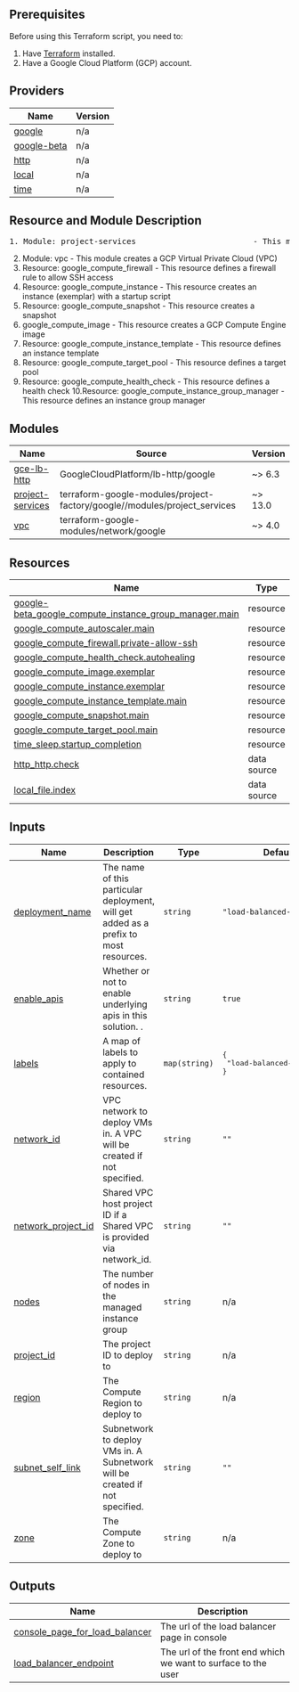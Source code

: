 <!-- BEGIN_TF_DOCS -->
## Prerequisites

Before using this Terraform script, you need to:

1. Have [Terraform](https://www.terraform.io/downloads.html) installed.
2. Have a Google Cloud Platform (GCP) account.

## Providers

| Name | Version |
|------|---------|
| <a name="provider_google"></a> [google](#provider\_google) | n/a |
| <a name="provider_google-beta"></a> [google-beta](#provider\_google-beta) | n/a |
| <a name="provider_http"></a> [http](#provider\_http) | n/a |
| <a name="provider_local"></a> [local](#provider\_local) | n/a |
| <a name="provider_time"></a> [time](#provider\_time) | n/a |

## Resource and Module Description
<pre>1. Module: project-services                         - This module enables Google Cloud services in your project</pre>
2. Module: vpc                                      - This module creates a GCP Virtual Private Cloud (VPC)
3. Resource: google_compute_firewall                - This resource defines a firewall rule to allow SSH access
4. Resource: google_compute_instance                - This resource creates an instance (exemplar) with a startup script
5. Resource: google_compute_snapshot                - This resource creates a snapshot
6. google_compute_image                             - This resource creates a GCP Compute Engine image
7. Resource: google_compute_instance_template       - This resource defines an instance template
8. Resource: google_compute_target_pool             - This resource defines a target pool
9. Resource: google_compute_health_check            - This resource defines a health check
10.Resource: google_compute_instance_group_manager  - This resource defines an instance group manager

## Modules

| Name | Source | Version |
|------|--------|---------|
| <a name="module_gce-lb-http"></a> [gce-lb-http](#module\_gce-lb-http) | GoogleCloudPlatform/lb-http/google | ~> 6.3 |
| <a name="module_project-services"></a> [project-services](#module\_project-services) | terraform-google-modules/project-factory/google//modules/project_services | ~> 13.0 |
| <a name="module_vpc"></a> [vpc](#module\_vpc) | terraform-google-modules/network/google | ~> 4.0 |

## Resources

| Name | Type |
|------|------|
| [google-beta_google_compute_instance_group_manager.main](https://registry.terraform.io/providers/hashicorp/google-beta/latest/docs/resources/google_compute_instance_group_manager) | resource |
| [google_compute_autoscaler.main](https://registry.terraform.io/providers/hashicorp/google/latest/docs/resources/compute_autoscaler) | resource |
| [google_compute_firewall.private-allow-ssh](https://registry.terraform.io/providers/hashicorp/google/latest/docs/resources/compute_firewall) | resource |
| [google_compute_health_check.autohealing](https://registry.terraform.io/providers/hashicorp/google/latest/docs/resources/compute_health_check) | resource |
| [google_compute_image.exemplar](https://registry.terraform.io/providers/hashicorp/google/latest/docs/resources/compute_image) | resource |
| [google_compute_instance.exemplar](https://registry.terraform.io/providers/hashicorp/google/latest/docs/resources/compute_instance) | resource |
| [google_compute_instance_template.main](https://registry.terraform.io/providers/hashicorp/google/latest/docs/resources/compute_instance_template) | resource |
| [google_compute_snapshot.main](https://registry.terraform.io/providers/hashicorp/google/latest/docs/resources/compute_snapshot) | resource |
| [google_compute_target_pool.main](https://registry.terraform.io/providers/hashicorp/google/latest/docs/resources/compute_target_pool) | resource |
| [time_sleep.startup_completion](https://registry.terraform.io/providers/hashicorp/time/latest/docs/resources/sleep) | resource |
| [http_http.check](https://registry.terraform.io/providers/hashicorp/http/latest/docs/data-sources/http) | data source |
| [local_file.index](https://registry.terraform.io/providers/hashicorp/local/latest/docs/data-sources/file) | data source |

## Inputs

| Name | Description | Type | Default | Required |
|------|-------------|------|---------|:--------:|
| <a name="input_deployment_name"></a> [deployment\_name](#input\_deployment\_name) | The name of this particular deployment, will get added as a prefix to most resources. | `string` | `"load-balanced-vms"` | no |
| <a name="input_enable_apis"></a> [enable\_apis](#input\_enable\_apis) | Whether or not to enable underlying apis in this solution. . | `string` | `true` | no |
| <a name="input_labels"></a> [labels](#input\_labels) | A map of labels to apply to contained resources. | `map(string)` | <pre>{<br>  "load-balanced-vms": true<br>}</pre> | no |
| <a name="input_network_id"></a> [network\_id](#input\_network\_id) | VPC network to deploy VMs in. A VPC will be created if not specified. | `string` | `""` | no |
| <a name="input_network_project_id"></a> [network\_project\_id](#input\_network\_project\_id) | Shared VPC host project ID if a Shared VPC is provided via network\_id. | `string` | `""` | no |
| <a name="input_nodes"></a> [nodes](#input\_nodes) | The number of nodes in the managed instance group | `string` | n/a | yes |
| <a name="input_project_id"></a> [project\_id](#input\_project\_id) | The project ID to deploy to | `string` | n/a | yes |
| <a name="input_region"></a> [region](#input\_region) | The Compute Region to deploy to | `string` | n/a | yes |
| <a name="input_subnet_self_link"></a> [subnet\_self\_link](#input\_subnet\_self\_link) | Subnetwork to deploy VMs in. A Subnetwork will be created if not specified. | `string` | `""` | no |
| <a name="input_zone"></a> [zone](#input\_zone) | The Compute Zone to deploy to | `string` | n/a | yes |

## Outputs

| Name | Description |
|------|-------------|
| <a name="output_console_page_for_load_balancer"></a> [console\_page\_for\_load\_balancer](#output\_console\_page\_for\_load\_balancer) | The url of the load balancer page in console |
| <a name="output_load_balancer_endpoint"></a> [load\_balancer\_endpoint](#output\_load\_balancer\_endpoint) | The url of the front end which we want to surface to the user |
<!-- END_TF_DOCS -->
